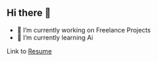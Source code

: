## Hi there 👋
- 🔭 I’m currently working on Freelance Projects
- 🌱 I’m currently learning Ai 

Link to [Resume](https://hosseinsam.github.io/)
<!--
**hosseinsam/hosseinsam** is a ✨ _special_ ✨ repository because its `README.md` (this file) appears on your GitHub profile.

Here are some ideas to get you started:

- 🔭 I’m currently working on ...
- 🌱 I’m currently learning ...
- 👯 I’m looking to collaborate on ...
- 🤔 I’m looking for help with ...
- 💬 Ask me about ...
- 📫 How to reach me: ...
- 😄 Pronouns: ...
- ⚡ Fun fact: ...
-->
